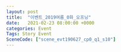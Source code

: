 ```yaml
---
layout: post
title:  "이벤트_2019여름_0화_오프닝"
date:   2021-02-23 08:00:00 +0000
categories: Event
Tags: Story Event
SceneCode: ["scene_evt190627_cp0_q1_s10"]
---
```

